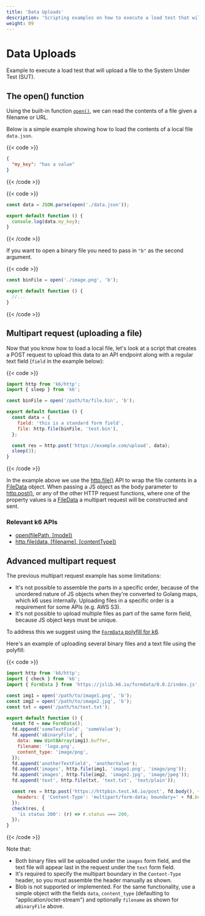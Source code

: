 ```yaml
---
title: 'Data Uploads'
description: 'Scripting examples on how to execute a load test that will upload a file to the System Under Test (SUT).'
weight: 09
---
```


# Data Uploads

Example to execute a load test that will upload a file to the System Under Test (SUT).

## The open() function

Using the built-in function [`open()`](https://grafana.com/docs/k6/<K6_VERSION>/javascript-api/init-context/open),
we can read the contents of a file given a filename or URL.

Below is a simple example showing how to load the contents of a local file `data.json`.

{{< code >}}

```json
{
  "my_key": "has a value"
}
```

{{< /code >}}

{{< code >}}

```javascript
const data = JSON.parse(open('./data.json'));

export default function () {
  console.log(data.my_key);
}
```

{{< /code >}}

If you want to open a binary file you need to pass in `"b"` as the second argument.

{{< code >}}

```javascript
const binFile = open('./image.png', 'b');

export default function () {
  //...
}
```

{{< /code >}}

## Multipart request (uploading a file)

Now that you know how to load a local file, let's look at a script that creates a POST request
to upload this data to an API endpoint along with a regular text field (`field` in the example
below):

{{< code >}}

```javascript
import http from 'k6/http';
import { sleep } from 'k6';

const binFile = open('/path/to/file.bin', 'b');

export default function () {
  const data = {
    field: 'this is a standard form field',
    file: http.file(binFile, 'test.bin'),
  };

  const res = http.post('https://example.com/upload', data);
  sleep(3);
}
```

{{< /code >}}

In the example above we use the [http.file()](https://grafana.com/docs/k6/<K6_VERSION>/javascript-api/k6-http/file)
API to wrap the file contents in a [FileData](https://grafana.com/docs/k6/<K6_VERSION>/javascript-api/k6-http/filedata) object.
When passing a JS object as the body parameter to [http.post()](https://grafana.com/docs/k6/<K6_VERSION>/javascript-api/k6-http/post),
or any of the other HTTP request functions, where one of the property values is a
[FileData](https://grafana.com/docs/k6/<K6_VERSION>/javascript-api/k6-http/filedata) a multipart request will be constructed
and sent.

### Relevant k6 APIs

- [open(filePath, [mode])](https://grafana.com/docs/k6/<K6_VERSION>/javascript-api/init-context/open)
- [http.file(data, [filename], [contentType])](https://grafana.com/docs/k6/<K6_VERSION>/javascript-api/k6-http/file)

## Advanced multipart request

The previous multipart request example has some limitations:

- It's not possible to assemble the parts in a specific order, because of the
  unordered nature of JS objects when they're converted to Golang maps, which k6 uses internally.
  Uploading files in a specific order is a requirement for some APIs (e.g. AWS S3).
- It's not possible to upload multiple files as part of the same form field, because
  JS object keys must be unique.

To address this we suggest using the [`FormData` polyfill for k6](https://jslib.k6.io/formdata/0.0.2/index.js).

Here's an example of uploading several binary files and a text file using the polyfill:

{{< code >}}

```javascript
import http from 'k6/http';
import { check } from 'k6';
import { FormData } from 'https://jslib.k6.io/formdata/0.0.2/index.js';

const img1 = open('/path/to/image1.png', 'b');
const img2 = open('/path/to/image2.jpg', 'b');
const txt = open('/path/to/text.txt');

export default function () {
  const fd = new FormData();
  fd.append('someTextField', 'someValue');
  fd.append('aBinaryFile', {
    data: new Uint8Array(img1).buffer,
    filename: 'logo.png',
    content_type: 'image/png',
  });
  fd.append('anotherTextField', 'anotherValue');
  fd.append('images', http.file(img1, 'image1.png', 'image/png'));
  fd.append('images', http.file(img2, 'image2.jpg', 'image/jpeg'));
  fd.append('text', http.file(txt, 'text.txt', 'text/plain'));

  const res = http.post('https://httpbin.test.k6.io/post', fd.body(), {
    headers: { 'Content-Type': 'multipart/form-data; boundary=' + fd.boundary },
  });
  check(res, {
    'is status 200': (r) => r.status === 200,
  });
}
```

{{< /code >}}

Note that:

- Both binary files will be uploaded under the `images` form field, and the text file
  will appear last in the request under the `text` form field.
- It's required to specify the multipart boundary in the `Content-Type` header,
  so you must assemble the header manually as shown.
- Blob is not supported or implemented. For the same functionality, use
  a simple object with the fields `data`, `content_type` (defaulting to "application/octet-stream") and optionally
  `filename` as shown for `aBinaryFile` above.
